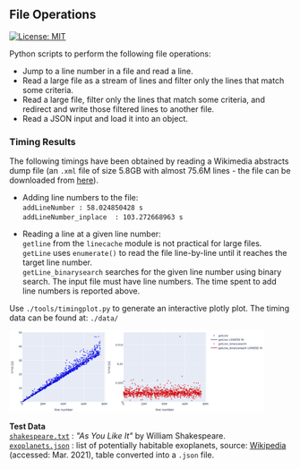 ## File Operations
[![License: MIT](https://img.shields.io/badge/License-MIT-yellow.svg)](./LICENSE)

Python scripts to perform the following file operations:
* Jump to a line number in a file and read a line.
* Read a large file as a stream of lines and filter only the lines that match some criteria.
* Read a large file, filter only the lines that match some criteria, and redirect and write those filtered lines to another file.
* Read a JSON input and load it into an object.


### Timing Results
The following timings have been obtained by reading a Wikimedia abstracts dump file (an `.xml` file of size 5.8GB with almost 75.6M lines - the file can be downloaded from [here](https://dumps.wikimedia.org/enwiki/latest/)). 

* Adding line numbers to the file:<br />
`addLineNumber : 58.024850428 s`<br />
`addLineNumber_inplace  : 103.272668963 s`

* Reading a line at a given line number:<br />
`getline` from the `linecache` module is not practical for large files.<br />
`getLine` uses `enumerate()` to read the file line-by-line until it reaches the target line number.<br />
`getLine_binarysearch` searches for the given line number using binary search. The input file must have line numbers. The time spent to add line numbers is reported above.<br />

Use `./tools/timingplot.py` to generate an interactive plotly plot. The timing data can be found at: `./data/`

<img src=./data/timingfig.png width="90%" height="90%">

**Test Data**<br />
[`shakespeare.txt`](./data/shakespeare.txt) : *"As You Like It"* by William Shakespeare.<br />
[`exoplanets.json`](./data/exoplanets.json) : list of potentially habitable exoplanets, source: [Wikipedia](https://en.wikipedia.org/wiki/List_of_potentially_habitable_exoplanets) (accessed: Mar. 2021), table converted into a `.json` file. 

